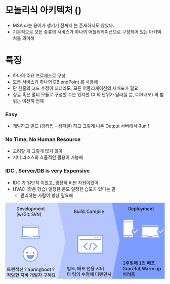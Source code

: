 # 모놀리식 아키텍처 ()
- MSA 라는 용어가 생기기 전까지 는 존재하지도 않았다.
- 기본적으로 모든 종류의 서비스가 하나의 어플리케이션으로 구성되어 있는 아키텍처를 의미해


# 특징
- 하나의 주요 프로세스로 구성
- 모든 서비스가 하나의 DB endPoint 를 사용해
- 단 한줄의 코드 수정이 되더라도, 모든 어플리케이션의 재배포가 필요
- 싱글 혹은 멀티 모듈로 구성할 수는 있지만 CI 의 단위가 달라질 뿐, CD(배포) 의 범위는 여전히 전체

### Easy
- 개발하고 빌드 (강타입 - 컴파일) 하고 그렇게 나온 Output 서버에서 Run ! 

### No Time, No Human Resource
- 고려할 게 그렇게 많지 않아
- 서버 리소스의 효울적인 활용이 가능해

### IDC . Server/DB is very Expensive
- IDC 가 일반적 이었고, 굉장히 비싼 자원이었어.
- HVAC (항온 항습) 일정한 온도 일정한 습도가 있다는 말 
  - 관리하는 사람이 항상 필요해

![img.png](img.png)

